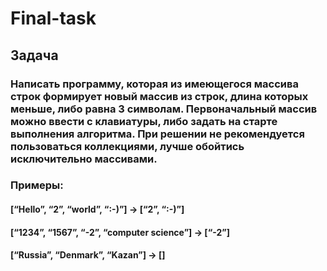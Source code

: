 # Final-task
## Задача
### Написать программу, которая из имеющегося массива строк формирует новый массив из строк, длина которых меньше, либо равна 3 символам. Первоначальный массив можно ввести с клавиатуры, либо задать на старте выполнения алгоритма. При решении не рекомендуется пользоваться коллекциями, лучше обойтись исключительно массивами.
### Примеры:
#### [“Hello”, “2”, “world”, “:-)”] → [“2”, “:-)”]
#### [“1234”, “1567”, “-2”, “computer science”] → [“-2”]
#### [“Russia”, “Denmark”, “Kazan”] → []